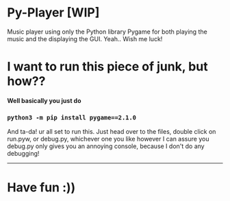 # Py-Player [WIP]
Music player using only the Python library Pygame for both playing the music and the displaying the GUI. Yeah.. Wish me luck!

# I want to run this piece of junk, but how??
#### Well basically you just do
### `python3 -m pip install pygame==2.1.0`

And ta-da! ur all set to run this. Just head over to the files, double click on run.pyw, or debug.py, whichever one you like however I can assure you debug.py only gives you an annoying console, because I don't do any debugging!

___
# Have fun :))
